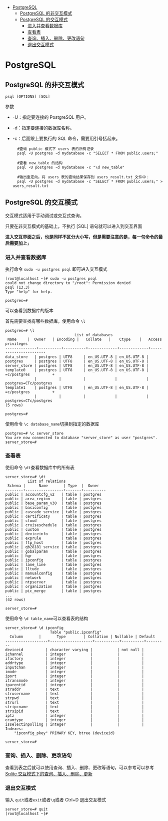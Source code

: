 - [PostgreSQL](#postgresql)
  - [PostgreSQL 的非交互模式](#postgresql-的非交互模式)
  - [PostgreSQL 的交互模式](#postgresql-的交互模式)
    - [进入并查看数据库](#进入并查看数据库)
    - [查看表](#查看表)
    - [查询、插入、删除、更改语句](#查询插入删除更改语句)
    - [退出交互模式](#退出交互模式)
# PostgreSQL

## PostgreSQL 的非交互模式

    psql [OPTIONS] [SQL]

参数

- -U：指定要连接的 PostgreSQL 用户。
- -d：指定要连接的数据库名称。
- -c：后面跟上要执行的 SQL 命令，需要用引号括起来。

        #查询 public 模式下 users 表的所有记录
        psql -U postgres -d mydatabase -c "SELECT * FROM public.users;"

        #查看 new_table 的结构
        psql -U postgres -d mydatabase -c "\d new_table"

        #输出重定向。将 users 表的查询结果保存到 users_result.txt 文件中：
        psql -U postgres -d mydatabase -c "SELECT * FROM public.users;" > users_result.txt

## PostgreSQL 的交互模式

交互模式适用于手动调试或交互式查询。

只要在非交互模式的基础上，不执行 [SQL] 语句就可以进入到交互界面

**进入交互界面之后，也是同样不区分大小写，但是需要注意的是，每一句命令的最后需要加上`;`**


### 进入并查看数据库

执行命令 `sudo -u postgres psql` 即可进入交互模式

    [root@localhost ~]# sudo -u postgres psql
    could not change directory to "/root": Permission denied
    psql (13.3)
    Type "help" for help.

    postgres=#

可以查看到数据库的版本

首先需要查找有哪些数据库，使用命令 `\l`

    postgres=# \l
                                   List of databases
     Name     |  Owner   | Encoding |   Collate   |    Ctype    |   Access privileges
    --------------+----------+----------+-------------+-------------+-----------------------
    data_store   | postgres | UTF8     | en_US.UTF-8 | en_US.UTF-8 |
    postgres     | postgres | UTF8     | en_US.UTF-8 | en_US.UTF-8 |
    server_store | postgres | UTF8     | en_US.UTF-8 | en_US.UTF-8 |
    template0    | postgres | UTF8     | en_US.UTF-8 | en_US.UTF-8 | =c/postgres          +
                 |          |          |             |             | postgres=CTc/postgres
    template1    | postgres | UTF8     | en_US.UTF-8 | en_US.UTF-8 | =c/postgres          +
                 |          |          |             |             | postgres=CTc/postgres
    (5 rows)

    postgres=#

使用命令 `\c database_name`切换到指定的数据库

    postgres=# \c server_store
    You are now connected to database "server_store" as user "postgres".
    server_store=#


### 查看表

使用命令 `\dt`查看数据库中的所有表

    server_store=# \dt
              List of relations
     Schema |      Name       | Type  |  Owner
    --------+-----------------+-------+----------
    public | accountcfg_v2   | table | postgres
    public | area_region     | table | postgres
    public | base_param_v30  | table | postgres
    public | basiconfig      | table | postgres
    public | cascade_service | table | postgres
    public | certificaty     | table | postgres
    public | cloud           | table | postgres
    public | cruiseschedule  | table | postgres
    public | custom          | table | postgres
    public | deviceinfo      | table | postgres
    public | exprule         | table | postgres
    public | ftp_host        | table | postgres
    public | gb28181_service | table | postgres
    public | gobalparam      | table | postgres
    public | hgr             | table | postgres
    public | ipconfig        | table | postgres
    public | lane_line       | table | postgres
    public | lltude          | table | postgres
    public | manualconfig    | table | postgres
    public | network         | table | postgres
    public | ntpserver       | table | postgres
    public | organization    | table | postgres
    public | pic_merge       | table | postgres
    ...
    (42 rows)

    server_store=#

使用命令 `\d table_name`可以查看表的结构

    server_store=# \d ipconfig
                        Table "public.ipconfig"
      Column       |       Type        | Collation | Nullable | Default
    -------------------+-------------------+-----------+----------+---------
    deviceid          | character varying |           | not null |
    ichannel          | integer           |           |          |
    ifactory          | integer           |           |          |
    addrtype          | integer           |           |          |
    inputchan         | integer           |           |          |
    imode             | integer           |           |          |
    iport             | integer           |           |          |
    itransmode        | integer           |           |          |
    iparentid         | integer           |           |          |
    straddr           | text              |           |          |
    strusername       | text              |           |          |
    strpwd            | text              |           |          |
    strurl            | text              |           |          |
    stripcname        | text              |           |          |
    strsipid          | text              |           |          |
    iptz              | integer           |           |          |
    ecamtype          | integer           |           |          |
    isselectinpolling | integer           |           |          |
    Indexes:
        "ipconfig_pkey" PRIMARY KEY, btree (deviceid)

    server_store=#

### 查询、插入、删除、更改语句

查看到表之后就可以使用查询、插入、删除、更改等语句，可以参考可以参考[Sqlite 交互模式下的查询、插入、删除、更新](Sqlite.md#交互模式下的查询、插入、删除、更新)

### 退出交互模式

输入 `quit`或者`exit`或者`\q`或者 Ctrl+D 退出交互模式

    server_store=# quit
    [root@localhost ~]#
